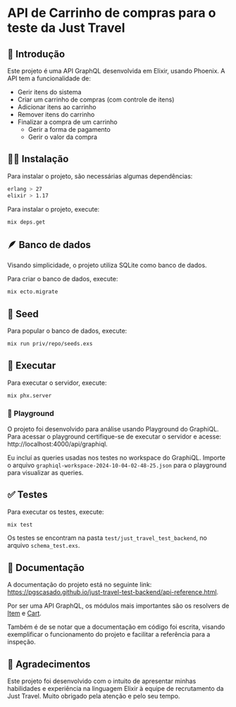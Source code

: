 # API de Carrinho de compras para o teste da Just Travel

## 📑 Introdução

Este projeto é uma API GraphQL desenvolvida em Elixir, usando Phoenix. A API tem a funcionalidade de:
- Gerir itens do sistema
- Criar um carrinho de compras (com controle de itens)
- Adicionar itens ao carrinho
- Remover itens do carrinho
- Finalizar a compra de um carrinho
   - Gerir a forma de pagamento
   - Gerir o valor da compra

## 👷‍♂️ Instalação

Para instalar o projeto, são necessárias algumas dependências:

```bash
erlang > 27
elixir > 1.17
```

Para instalar o projeto, execute:

```bash
mix deps.get
```

## 🪶 Banco de dados

Visando simplicidade, o projeto utiliza SQLite como banco de dados.

Para criar o banco de dados, execute:

```bash
mix ecto.migrate
```

## 🌱 Seed

Para popular o banco de dados, execute:

```bash
mix run priv/repo/seeds.exs
```

## 🔄️ Executar

Para executar o servidor, execute:

```bash
mix phx.server
```

### 🛝 Playground

O projeto foi desenvolvido para análise usando Playground do GraphiQL. Para acessar o playground certifique-se de executar o servidor e acesse: http://localhost:4000/api/graphiql.

Eu incluí as queries usadas nos testes no workspace do GraphiQL. Importe o arquivo `graphiql-workspace-2024-10-04-02-48-25.json` para o playground para visualizar as queries.

## ✅ Testes

Para executar os testes, execute:

```bash
mix test
```

Os testes se encontram na pasta `test/just_travel_test_backend`, no arquivo `schema_test.exs`.

## 📝 Documentação

A documentação do projeto está no seguinte link: https://pgscasado.github.io/just-travel-test-backend/api-reference.html.

Por ser uma API GraphQL, os módulos mais importantes são os resolvers de [Item](https://pgscasado.github.io/just-travel-test-backend/JustTravelTestBackendWeb.Schema.Resolvers.Item.html) e [Cart](https://pgscasado.github.io/just-travel-test-backend/JustTravelTestBackendWeb.Schema.Resolvers.Cart.html).

Também é de se notar que a documentação em código foi escrita, visando exemplificar o funcionamento do projeto e facilitar a referência para a inspeção.

## 🙏 Agradecimentos

Este projeto foi desenvolvido com o intuito de apresentar minhas habilidades e experiência na linguagem Elixir à equipe de recrutamento da Just Travel. Muito obrigado pela atenção e pelo seu tempo.



